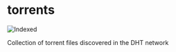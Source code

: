 torrents 
========
![Indexed](https://img.shields.io/badge/indexed-54488-blue)

Collection of torrent files discovered in the DHT network
